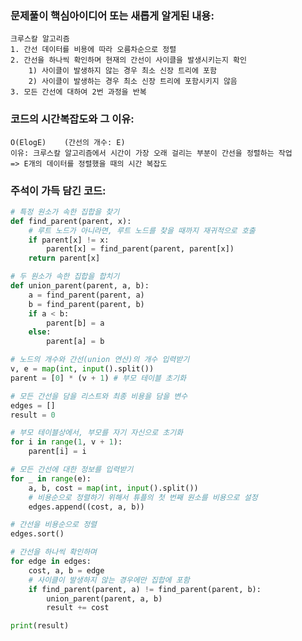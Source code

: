 ### 문제풀이 핵심아이디어 또는 새롭게 알게된 내용: 
    크루스칼 알고리즘
    1. 간선 데이터를 비용에 따라 오름차순으로 정렬
    2. 간선을 하나씩 확인하며 현재의 간선이 사이클을 발생시키는지 확인
        1) 사이클이 발생하지 않는 경우 최소 신장 트리에 포함
        2) 사이클이 발생하는 경우 최소 신장 트리에 포함시키지 않음
    3. 모든 간선에 대하여 2번 과정을 반복

### 코드의 시간복잡도와 그 이유:
    O(ElogE)    (간선의 개수: E)
    이유: 크루스칼 알고리즘에서 시간이 가장 오래 걸리는 부분이 간선을 정렬하는 작업
    => E개의 데이터를 정렬했을 때의 시간 복잡도
    
### 주석이 가득 담긴 코드:
```python
# 특정 원소가 속한 집합을 찾기
def find_parent(parent, x):
    # 루트 노드가 아니라면, 루트 노드를 찾을 때까지 재귀적으로 호출
    if parent[x] != x:
        parent[x] = find_parent(parent, parent[x])
    return parent[x]

# 두 원소가 속한 집합을 합치기
def union_parent(parent, a, b):
    a = find_parent(parent, a)
    b = find_parent(parent, b)
    if a < b:
        parent[b] = a
    else:
        parent[a] = b

# 노드의 개수와 간선(union 연산)의 개수 입력받기
v, e = map(int, input().split())
parent = [0] * (v + 1) # 부모 테이블 초기화

# 모든 간선을 담을 리스트와 최종 비용을 담을 변수
edges = []
result = 0

# 부모 테이블상에서, 부모를 자기 자신으로 초기화
for i in range(1, v + 1):
    parent[i] = i

# 모든 간선에 대한 정보를 입력받기
for _ in range(e):
    a, b, cost = map(int, input().split())
    # 비용순으로 정렬하기 위해서 튜플의 첫 번째 원소를 비용으로 설정
    edges.append((cost, a, b))

# 간선을 비용순으로 정렬
edges.sort()

# 간선을 하나씩 확인하며
for edge in edges:
    cost, a, b = edge
    # 사이클이 발생하지 않는 경우에만 집합에 포함
    if find_parent(parent, a) != find_parent(parent, b):
        union_parent(parent, a, b)
        result += cost

print(result)
```
